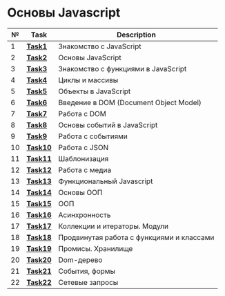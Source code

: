 # Основы Javascript
| № | **Task**                                                                | **Description**                                        |
|---|-------------------------------------------------------------------------|--------------------------------------------------------|
| 1 | **[Task1](https://github.com/iamseryy/tasks_learn_js/tree/main/task1)** | Знакомство с JavaScript |
| 2 | **[Task2](https://github.com/iamseryy/tasks_learn_js/tree/main/task2)** | Основы JavaScript |
| 3 | **[Task3](https://github.com/iamseryy/tasks_learn_js/tree/main/task3)** | Знакомство с функциями в JavaScript |
| 4 | **[Task4](https://github.com/iamseryy/tasks_learn_js/tree/main/task4)** | Циклы и массивы |
| 5 | **[Task5](https://github.com/iamseryy/tasks_learn_js/tree/main/task5)** | Объекты в JavaScript  |
| 6 | **[Task6](https://github.com/iamseryy/tasks_learn_js/tree/main/task6)** | Введение в DOM (Document Object Model)  |
| 7 | **[Task7](https://github.com/iamseryy/tasks_learn_js/tree/main/task7)** | Работа с DOM  |
| 8 | **[Task8](https://github.com/iamseryy/tasks_learn_js/tree/main/task8)** | Основы событий в JavaScript  |
| 9 | **[Task9](https://github.com/iamseryy/tasks_learn_js/tree/main/task9)** | Работа с событиями  |
| 10 | **[Task10](https://github.com/iamseryy/tasks_learn_js/tree/main/task10)** | Работа с JSON  |
| 11 | **[Task11](https://github.com/iamseryy/tasks_learn_js/tree/main/task11)** | Шаблонизация  |
| 12 | **[Task12](https://github.com/iamseryy/tasks_learn_js/tree/main/task12)** | Работа с медиа  |
| 13 | **[Task13](https://github.com/iamseryy/tasks_learn_js/tree/main/task13)** | Функциональный Javascript|
| 14 | **[Task14](https://github.com/iamseryy/tasks_learn_js/tree/main/task14)** |Основы ООП|
| 15 | **[Task15](https://github.com/iamseryy/tasks_learn_js/tree/main/task15)** |ООП|
| 16 | **[Task16](https://github.com/iamseryy/tasks_learn_js/tree/main/task16)** |Асинхронность|
| 17 | **[Task17](https://github.com/iamseryy/tasks_learn_js/tree/main/task17)** |Коллекции и итераторы. Модули|
| 18 | **[Task18](https://github.com/iamseryy/tasks_learn_js/tree/main/task18)** |Продвинутая работа с функциями и классами|
| 19 | **[Task19](https://github.com/iamseryy/tasks_learn_js/tree/main/task19)** |Промисы. Хранилище|
| 20 | **[Task20](https://github.com/iamseryy/tasks_learn_js/tree/main/task20/home)** |Dom-дерево|
| 21 | **[Task21](https://github.com/iamseryy/tasks_learn_js/tree/main/task21/home)** |События, формы|
| 22 | **[Task22](https://github.com/iamseryy/tasks_learn_js/tree/main/task22/home)** |Сетевые запросы|